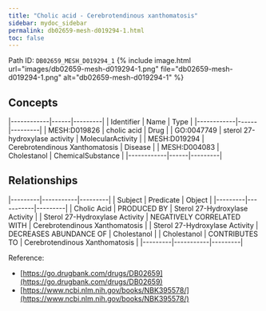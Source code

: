```yaml
---
title: "Cholic acid - Cerebrotendinous xanthomatosis"
sidebar: mydoc_sidebar
permalink: db02659-mesh-d019294-1.html
toc: false 
---
```



Path ID: `DB02659_MESH_D019294_1`
{% include image.html url="images/db02659-mesh-d019294-1.png" file="db02659-mesh-d019294-1.png" alt="db02659-mesh-d019294-1" %}

## Concepts

|------------|------|---------|
| Identifier | Name | Type    |
|------------|------|---------|
| MESH:D019826 | cholic acid | Drug |
| GO:0047749 | sterol 27-hydroxylase activity | MolecularActivity |
| MESH:D019294 | Cerebrotendinous Xanthomatosis | Disease |
| MESH:D004083 | Cholestanol | ChemicalSubstance |
|------------|------|---------|

## Relationships

|---------|-----------|---------|
| Subject | Predicate | Object  |
|---------|-----------|---------|
| Cholic Acid | PRODUCED BY | Sterol 27-Hydroxylase Activity |
| Sterol 27-Hydroxylase Activity | NEGATIVELY CORRELATED WITH | Cerebrotendinous Xanthomatosis |
| Sterol 27-Hydroxylase Activity | DECREASES ABUNDANCE OF | Cholestanol |
| Cholestanol | CONTRIBUTES TO | Cerebrotendinous Xanthomatosis |
|---------|-----------|---------|

Reference: 
  - [https://go.drugbank.com/drugs/DB02659](https://go.drugbank.com/drugs/DB02659)
  - [https://www.ncbi.nlm.nih.gov/books/NBK395578/](https://www.ncbi.nlm.nih.gov/books/NBK395578/)
